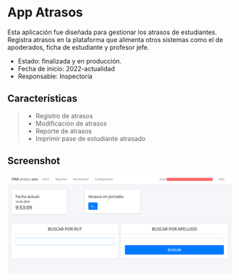 # App Atrasos

Esta aplicación fue diseñada para gestionar los atrasos de estudiantes. Registra atrasos en la plataforma que alimenta otros sistemas como el de apoderados, ficha de estudiante y profesor jefe.

- Estado: finalizada y en producción.
- Fecha de inicio: 2022-actualidad
- Responsable: Inspectoría


## Características
>- Registro de atrasos
>- Modificación de atrasos
>- Reporte de atrasos
>- Imprimir pase de estudiante atrasado

## Screenshot
![Pantalla Principal Atrasos](img/screenshot-atrasos.png)